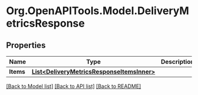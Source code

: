 # Org.OpenAPITools.Model.DeliveryMetricsResponse

## Properties

Name | Type | Description | Notes
------------ | ------------- | ------------- | -------------
**Items** | [**List&lt;DeliveryMetricsResponseItemsInner&gt;**](DeliveryMetricsResponseItemsInner.md) |  | [optional] 

[[Back to Model list]](../README.md#documentation-for-models) [[Back to API list]](../README.md#documentation-for-api-endpoints) [[Back to README]](../README.md)

